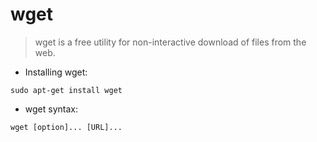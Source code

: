 # wget

> wget is a free utility for non-interactive download of files from the web.

- Installing wget:

`sudo apt-get install wget`

- wget syntax:

`wget [option]... [URL]...`
